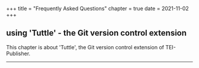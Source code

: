 +++
title = "Frequently Asked Questions"
chapter = true
date = 2021-11-02
+++

## using 'Tuttle' - the Git version control extension

This chapter is about 'Tuttle', the Git version control
extension of TEI-Publisher.

---
